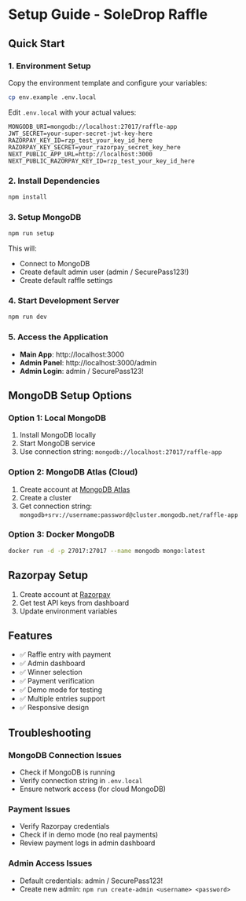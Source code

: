 # Setup Guide - SoleDrop Raffle

## Quick Start

### 1. Environment Setup

Copy the environment template and configure your variables:

```bash
cp env.example .env.local
```

Edit `.env.local` with your actual values:

```env
MONGODB_URI=mongodb://localhost:27017/raffle-app
JWT_SECRET=your-super-secret-jwt-key-here
RAZORPAY_KEY_ID=rzp_test_your_key_id_here
RAZORPAY_KEY_SECRET=your_razorpay_secret_key_here
NEXT_PUBLIC_APP_URL=http://localhost:3000
NEXT_PUBLIC_RAZORPAY_KEY_ID=rzp_test_your_key_id_here
```

### 2. Install Dependencies

```bash
npm install
```

### 3. Setup MongoDB

```bash
npm run setup
```

This will:
- Connect to MongoDB
- Create default admin user (admin / SecurePass123!)
- Create default raffle settings

### 4. Start Development Server

```bash
npm run dev
```

### 5. Access the Application

- **Main App**: http://localhost:3000
- **Admin Panel**: http://localhost:3000/admin
- **Admin Login**: admin / SecurePass123!

## MongoDB Setup Options

### Option 1: Local MongoDB

1. Install MongoDB locally
2. Start MongoDB service
3. Use connection string: `mongodb://localhost:27017/raffle-app`

### Option 2: MongoDB Atlas (Cloud)

1. Create account at [MongoDB Atlas](https://www.mongodb.com/atlas)
2. Create a cluster
3. Get connection string: `mongodb+srv://username:password@cluster.mongodb.net/raffle-app`

### Option 3: Docker MongoDB

```bash
docker run -d -p 27017:27017 --name mongodb mongo:latest
```

## Razorpay Setup

1. Create account at [Razorpay](https://razorpay.com)
2. Get test API keys from dashboard
3. Update environment variables

## Features

- ✅ Raffle entry with payment
- ✅ Admin dashboard
- ✅ Winner selection
- ✅ Payment verification
- ✅ Demo mode for testing
- ✅ Multiple entries support
- ✅ Responsive design

## Troubleshooting

### MongoDB Connection Issues

- Check if MongoDB is running
- Verify connection string in `.env.local`
- Ensure network access (for cloud MongoDB)

### Payment Issues

- Verify Razorpay credentials
- Check if in demo mode (no real payments)
- Review payment logs in admin dashboard

### Admin Access Issues

- Default credentials: admin / SecurePass123!
- Create new admin: `npm run create-admin <username> <password>`
